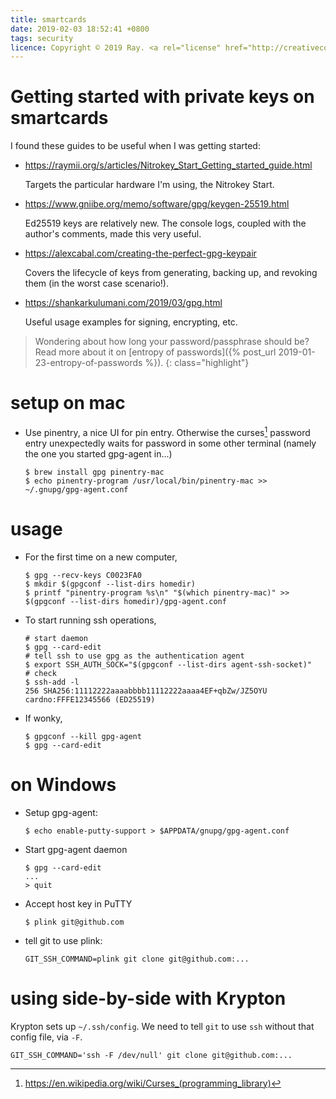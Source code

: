 ```yaml
---
title: smartcards
date: 2019-02-03 18:52:41 +0800
tags: security
licence: Copyright © 2019 Ray. <a rel="license" href="http://creativecommons.org/licenses/by/4.0/"><img alt="Creative Commons Attribution 4.0 International License" src="https://i.creativecommons.org/l/by/4.0/80x15.png" /></a>
---
```


# Getting started with private keys on smartcards

I found these guides to be useful when I was getting started:

- <https://raymii.org/s/articles/Nitrokey_Start_Getting_started_guide.html>

  Targets the particular hardware I'm using, the Nitrokey Start.

- <https://www.gniibe.org/memo/software/gpg/keygen-25519.html>

  Ed25519 keys are relatively new. The console logs, coupled with the author's comments, made this very useful.

- <https://alexcabal.com/creating-the-perfect-gpg-keypair>

  Covers the lifecycle of keys from generating, backing up, and revoking them (in the worst case scenario!).

- <https://shankarkulumani.com/2019/03/gpg.html>

  Useful usage examples for signing, encrypting, etc.

> Wondering about how long your password/passphrase should be? Read more about it on [entropy of passwords]({% post_url 2019-01-23-entropy-of-passwords %}).
{: class="highlight"}

# setup on mac

- Use pinentry, a nice UI for pin entry. Otherwise the curses[^curses] password entry
  unexpectedly waits for password in some other terminal (namely the one you
  started gpg-agent in...)

  ```console
  $ brew install gpg pinentry-mac
  $ echo pinentry-program /usr/local/bin/pinentry-mac >> ~/.gnupg/gpg-agent.conf
  ```

[^curses]: <https://en.wikipedia.org/wiki/Curses_(programming_library)>

# usage

- For the first time on a new computer,

  ```console
  $ gpg --recv-keys C0023FA0
  $ mkdir $(gpgconf --list-dirs homedir)
  $ printf "pinentry-program %s\n" "$(which pinentry-mac)" >> $(gpgconf --list-dirs homedir)/gpg-agent.conf
  ```

- To start running ssh operations,

  ```console
  # start daemon
  $ gpg --card-edit
  # tell ssh to use gpg as the authentication agent
  $ export SSH_AUTH_SOCK="$(gpgconf --list-dirs agent-ssh-socket)"
  # check
  $ ssh-add -l
  256 SHA256:11112222aaaabbbb11112222aaaa4EF+qbZw/JZ5OYU cardno:FFFE12345566 (ED25519)
  ```

- If wonky,

  ```console
  $ gpgconf --kill gpg-agent
  $ gpg --card-edit
  ```

# on Windows

- Setup gpg-agent:

  ```console
  $ echo enable-putty-support > $APPDATA/gnupg/gpg-agent.conf
  ```
- Start gpg-agent daemon

  ```console
  $ gpg --card-edit
  ...
  > quit
  ```
- Accept host key in PuTTY

  ```console
  $ plink git@github.com
  ```
- tell git to use plink:

  ```console
  GIT_SSH_COMMAND=plink git clone git@github.com:...
  ```

# using side-by-side with Krypton

Krypton sets up `~/.ssh/config`. We need to tell `git` to use `ssh` without that config file, via `-F`.

```console
GIT_SSH_COMMAND='ssh -F /dev/null' git clone git@github.com:...
```
